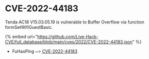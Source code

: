 # CVE-2022-44183

Tenda AC18 V15.03.05.19 is vulnerable to Buffer Overflow via function formSetWifiGuestBasic.

{% embed url="https://github.com/Live-Hack-CVE/full_database/blob/main/cves/2022/CVE-2022-44183.json" %}


* FuHaoPing ~> [CVE-2022-44183](https://www.alice-snow.ru/2022/database/cve-2022-44183/cve-2022-44183-fuhaoping)